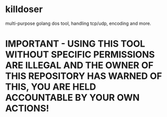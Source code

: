 # killdoser
multi-purpose golang dos tool, handling tcp/udp, encoding and more.

# IMPORTANT - USING THIS TOOL WITHOUT SPECIFIC PERMISSIONS ARE ILLEGAL AND THE OWNER OF THIS REPOSITORY HAS WARNED OF THIS, YOU ARE HELD ACCOUNTABLE BY YOUR OWN ACTIONS!
